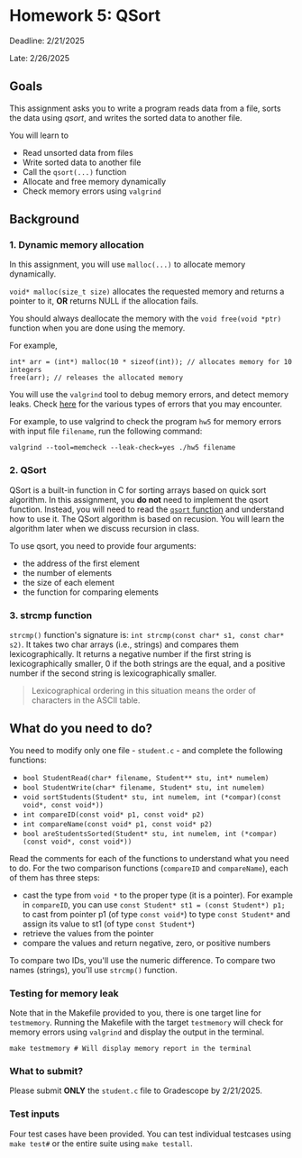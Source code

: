 # Homework 5: QSort

Deadline: 2/21/2025

Late: 2/26/2025

## Goals 

This assignment asks you to write a program reads data from a file, sorts the data using *qsort*, and writes the sorted data to another file.


You will learn to
* Read unsorted data from files
* Write sorted data to another file
* Call the `qsort(...)` function
* Allocate and free memory dynamically
* Check memory errors using `valgrind`

## Background

### 1. Dynamic memory allocation

In this assignment, you will use `malloc(...)` to allocate memory dynamically.

`void* malloc(size_t size)` allocates the requested memory and returns a pointer to it,
**OR** returns NULL if the allocation fails.

You should always deallocate the memory with the `void free(void *ptr)` function when you are done using the memory.

For example, 

```
int* arr = (int*) malloc(10 * sizeof(int)); // allocates memory for 10 integers
free(arr); // releases the allocated memory
```

You will use the `valgrind` tool to debug memory errors, and detect memory leaks.
Check [here](http://cs.ecs.baylor.edu/~donahoo/tools/valgrind/messages.html) for the various types of errors that you may encounter.

For example, to use valgrind to check the program `hw5` for memory errors with input file `filename`, run the following command:

`valgrind --tool=memcheck --leak-check=yes ./hw5 filename`


### 2. QSort

QSort is a built-in function in C for sorting arrays based on quick sort algorithm.
In this assignment, you **do not** need to implement the qsort function.
Instead, you will need to read the [`qsort` function](https://linux.die.net/man/3/qsort)
and understand how to use it. The QSort algorithm is based on recusion.
You will learn the algorithm later when we discuss recursion in class.

To use qsort, you need to provide four arguments:

* the address of the first element
* the number of elements
* the size of each element
* the function for comparing elements


### 3. strcmp function

`strcmp()` function's signature is: `int strcmp(const char* s1, const char* s2)`. It takes two char arrays (i.e., strings) and compares them lexicographically. It returns a negative number if the first string is lexicographically smaller, 0 if the both strings are the equal, and a positive number if the second string is lexicographically smaller.

> Lexicographical ordering in this situation means the order of characters in the ASCII table.


## What do you need to do?

You need to modify only one file - `student.c` - and complete the following functions:
 * `bool StudentRead(char* filename, Student** stu, int* numelem)`
 * `bool StudentWrite(char* filename, Student* stu, int numelem)`
 * `void sortStudents(Student* stu, int numelem, int (*compar)(const void*, const void*))`
 * `int compareID(const void* p1, const void* p2)`
 * `int compareName(const void* p1, const void* p2)`
 * `bool areStudentsSorted(Student* stu, int numelem, int (*compar)(const void*, const void*))`

Read the comments for each of the functions to understand what you need to do.
For the two comparison functions (`compareID` and `compareName`), each of them has three steps:

* cast the type from `void *` to the proper type (it is a pointer). For example in `compareID`, you can use `const Student* st1 = (const Student*) p1;` to cast from pointer p1 (of type `const void*`) to type `const Student*` and assign its value to st1 (of type `const Student*`)
* retrieve the values from the pointer
* compare the values and return negative, zero, or positive numbers

To compare two IDs, you'll use the numeric difference.
To compare two names (strings), you'll use `strcmp()` function.


### Testing for memory leak

Note that in the Makefile provided to you, there is one target line for `testmemory`.
Running the Makefile with the target `testmemory` will check for memory errors using `valgrind` and display the output in the terminal.

```
make testmemory # Will display memory report in the terminal
``` 


### What to submit?

Please submit **ONLY** the `student.c` file to Gradescope by 2/21/2025.

### Test inputs

Four test cases have been provided. You can test individual testcases using `make test#` or the entire suite using `make testall`.